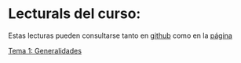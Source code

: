 # Lecturals del curso:

Estas lecturas pueden consultarse tanto en [github](https://github.com/chrisdewa/curso_python/tree/main/docs) como en la [página](https://chrisdewa.github.io/curso_python)

[Tema 1: Generalidades](<Tema 1 - generalidades>)
